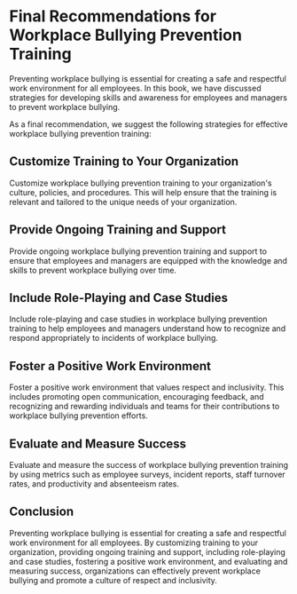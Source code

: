 # Final Recommendations for Workplace Bullying Prevention Training

Preventing workplace bullying is essential for creating a safe and respectful work environment for all employees. In this book, we have discussed strategies for developing skills and awareness for employees and managers to prevent workplace bullying.

As a final recommendation, we suggest the following strategies for effective workplace bullying prevention training:

Customize Training to Your Organization
---------------------------------------

Customize workplace bullying prevention training to your organization's culture, policies, and procedures. This will help ensure that the training is relevant and tailored to the unique needs of your organization.

Provide Ongoing Training and Support
------------------------------------

Provide ongoing workplace bullying prevention training and support to ensure that employees and managers are equipped with the knowledge and skills to prevent workplace bullying over time.

Include Role-Playing and Case Studies
-------------------------------------

Include role-playing and case studies in workplace bullying prevention training to help employees and managers understand how to recognize and respond appropriately to incidents of workplace bullying.

Foster a Positive Work Environment
----------------------------------

Foster a positive work environment that values respect and inclusivity. This includes promoting open communication, encouraging feedback, and recognizing and rewarding individuals and teams for their contributions to workplace bullying prevention efforts.

Evaluate and Measure Success
----------------------------

Evaluate and measure the success of workplace bullying prevention training by using metrics such as employee surveys, incident reports, staff turnover rates, and productivity and absenteeism rates.

Conclusion
----------

Preventing workplace bullying is essential for creating a safe and respectful work environment for all employees. By customizing training to your organization, providing ongoing training and support, including role-playing and case studies, fostering a positive work environment, and evaluating and measuring success, organizations can effectively prevent workplace bullying and promote a culture of respect and inclusivity.
